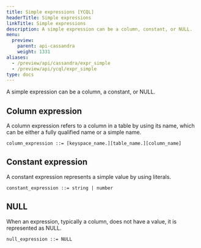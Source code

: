 ```yaml
---
title: Simple expressions [YCQL]
headerTitle: Simple expressions
linkTitle: Simple expressions
description: A simple expression can be a column, constant, or NULL.
menu:
  preview:
    parent: api-cassandra
    weight: 1331
aliases:
  - /preview/api/cassandra/expr_simple
  - /preview/api/ycql/expr_simple
type: docs
---
```


A simple expression can be a column, a constant, or NULL.

## Column expression

A column expression refers to a column in a table by using its name, which can be either a fully qualified name or a simple name.

```
column_expression ::= [keyspace_name.][table_name.][column_name]
```

## Constant expression

A constant expression represents a simple value by using literals.

```
constant_expression ::= string | number
```

## NULL

When an expression, typically a column, does not have a value, it is represented as NULL.

```
null_expression ::= NULL
```
